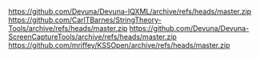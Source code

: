 https://github.com/Devuna/Devuna-IQXML/archive/refs/heads/master.zip
https://github.com/CarlTBarnes/StringTheory-Tools/archive/refs/heads/master.zip
https://github.com/Devuna/Devuna-ScreenCaptureTools/archive/refs/heads/master.zip
https://github.com/mriffey/KSSOpen/archive/refs/heads/master.zip
